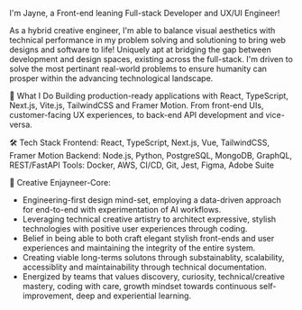 
I'm Jayne, a Front-end leaning Full-stack Developer and UX/UI Engineer!

As a hybrid creative engineer, I'm able to balance visual aesthetics with technical performance in my problem solving and solutioning to bring web designs and software to life!
Uniquely apt at bridging the gap between development and design spaces, existing across the full-stack. I'm driven to solve the most pertinant real-world problems to ensure humanity can prosper within the advancing technological landscape. 

🚀 What I Do
Building production-ready applications with React, TypeScript, Next.js, Vite.js, TailwindCSS and Framer Motion. From front-end UIs, customer-facing UX experiences, to back-end API development and vice-versa.

🛠️ Tech Stack
Frontend: React, TypeScript, Next.js, Vue, TailwindCSS, Framer Motion
Backend: Node.js, Python, PostgreSQL, MongoDB, GraphQL, REST/FastAPI
Tools: Docker, AWS, CI/CD, Git, Jest, Figma, Adobe Suite

🫶 Creative Enjayneer-Core:
- Engineering-first design mind-set, employing a data-driven approach for end-to-end with experimentation of AI workflows.
- Leveraging technical creative artistry to architect expressive, stylish technologies with positive user experiences through coding.
- Belief in being able to both craft elegant stylish front-ends and user experiences and maintaining the integrity of the entire system.
- Creating viable long-terms solutons through substainablity, scalability, accessiblity and maintainability through technical documentation. 
- Energized by teams that values discovery, curiosity, technical/creative mastery, coding with care, growth mindset towards continuous self-improvement, deep and experiential learning.
